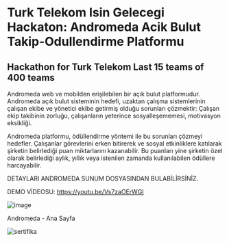 # Turk Telekom Isin Gelecegi Hackaton: Andromeda Acik Bulut Takip-Odullendirme Platformu


Hackathon for Turk Telekom Last 15 teams of 400 teams
--
Andromeda web ve mobilden erişilebilen bir açık bulut platformudur. 
Andromeda açık bulut sisteminin hedefi, uzaktan çalışma sistemlerinin çalışan ekibe ve yönetici ekibe getirmiş olduğu sorunları çözmektir: 
Çalışan ekip takibinin zorluğu, 
çalışanların yeterince sosyalleşememesi, 
motivasyon eksikliği.  

Andromeda platformu, ödüllendirme yöntemi ile bu sorunları çözmeyi hedefler. 
Çalışanlar görevlerini erken bitirerek ve sosyal etkinliklere katılarak şirketin belirlediği puan miktarlarını kazanabilir. 
Bu puanları yine şirketin özel olarak belirlediği aylık, yıllık veya istenilen zamanda kullanılabilen ödüllere harcayabilir.

DETAYLARI ANDROMEDA SUNUM DOSYASINDAN BULABİLİRSİNİZ.

DEMO VİDEOSU: https://youtu.be/Vs7zaOErWGI

![image](https://user-images.githubusercontent.com/80919382/119645791-188fa080-be27-11eb-894b-f6ffec247fbd.png)

Andromeda - Ana Sayfa

![sertifika](https://user-images.githubusercontent.com/80919382/120226139-47ef4480-c24f-11eb-83bc-4390085a3a53.PNG)

